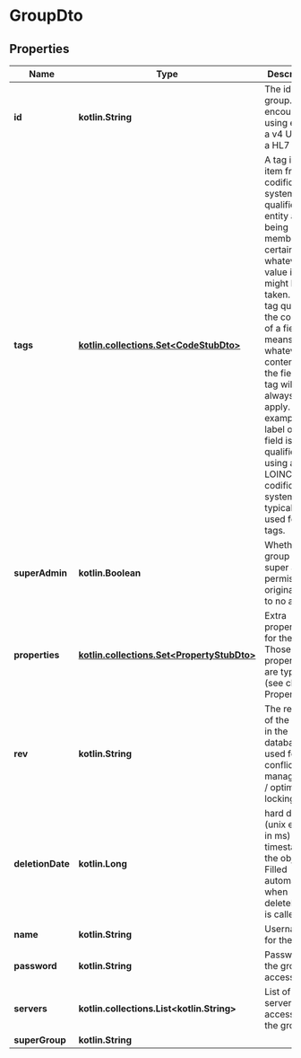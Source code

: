 
# GroupDto

## Properties
Name | Type | Description | Notes
------------ | ------------- | ------------- | -------------
**id** | **kotlin.String** | The id of the group. We encourage using either a v4 UUID or a HL7 Id. | 
**tags** | [**kotlin.collections.Set&lt;CodeStubDto&gt;**](CodeStubDto.md) | A tag is an item from a codification system that qualifies an entity as being member of a certain class, whatever the value it might have taken. If the tag qualifies the content of a field, it means that whatever the content of the field, the tag will always apply. For example, the label of a field is qualified using a tag. LOINC is a codification system typically used for tags. | 
**superAdmin** | **kotlin.Boolean** | Whether the group has a super admin permission, originally set to no access. | 
**properties** | [**kotlin.collections.Set&lt;PropertyStubDto&gt;**](PropertyStubDto.md) | Extra properties for the user. Those properties are typed (see class Property) | 
**rev** | **kotlin.String** | The revision of the group in the database, used for conflict management / optimistic locking. |  [optional]
**deletionDate** | **kotlin.Long** | hard delete (unix epoch in ms) timestamp of the object. Filled automatically when deletePatient is called. |  [optional]
**name** | **kotlin.String** | Username for the group |  [optional]
**password** | **kotlin.String** | Password for the group access |  [optional]
**servers** | **kotlin.collections.List&lt;kotlin.String&gt;** | List of servers accessible to the group |  [optional]
**superGroup** | **kotlin.String** |  |  [optional]



